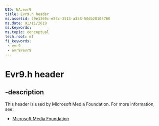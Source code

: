 ```yaml
---
UID: NA:evr9
title: Evr9.h header
ms.assetid: 29e1369c-e53c-3513-a358-50db28105760
ms.date: 01/11/2019
ms.keywords: 
ms.topic: conceptual
tech.root: mf
f1_keywords:
 - evr9
 - evr9/evr9
---
```


# Evr9.h header


## -description

This header is used by Microsoft Media Foundation. For more information, see:

- [Microsoft Media Foundation](../_mf/index.md)

